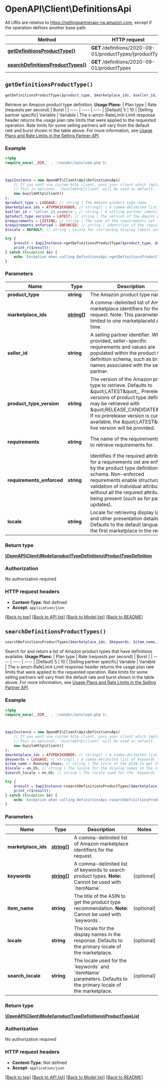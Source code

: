 # OpenAPI\Client\DefinitionsApi

All URIs are relative to https://sellingpartnerapi-na.amazon.com, except if the operation defines another base path.

| Method | HTTP request | Description |
| ------------- | ------------- | ------------- |
| [**getDefinitionsProductType()**](DefinitionsApi.md#getDefinitionsProductType) | **GET** /definitions/2020-09-01/productTypes/{productType} |  |
| [**searchDefinitionsProductTypes()**](DefinitionsApi.md#searchDefinitionsProductTypes) | **GET** /definitions/2020-09-01/productTypes |  |


## `getDefinitionsProductType()`

```php
getDefinitionsProductType($product_type, $marketplace_ids, $seller_id, $product_type_version, $requirements, $requirements_enforced, $locale): \OpenAPI\Client\Model\productTypeDefinitions\ProductTypeDefinition
```



Retrieve an Amazon product type definition.  **Usage Plans:**  | Plan type | Rate (requests per second) | Burst | | ---- | ---- | ---- | |Default| 5 | 10 | |Selling partner specific| Variable | Variable |  The x-amzn-RateLimit-Limit response header returns the usage plan rate limits that were applied to the requested operation. Rate limits for some selling partners will vary from the default rate and burst shown in the table above. For more information, see [Usage Plans and Rate Limits in the Selling Partner API](doc:usage-plans-and-rate-limits-in-the-sp-api).

### Example

```php
<?php
require_once(__DIR__ . '/vendor/autoload.php');



$apiInstance = new OpenAPI\Client\Api\DefinitionsApi(
    // If you want use custom http client, pass your client which implements `GuzzleHttp\ClientInterface`.
    // This is optional, `GuzzleHttp\Client` will be used as default.
    new GuzzleHttp\Client()
);
$product_type = LUGGAGE; // string | The Amazon product type name.
$marketplace_ids = ATVPDKIKX0DER; // string[] | A comma-delimited list of Amazon marketplace identifiers for the request. Note: This parameter is limited to one marketplaceId at this time.
$seller_id = 'seller_id_example'; // string | A selling partner identifier. When provided, seller-specific requirements and values are populated within the product type definition schema, such as brand names associated with the selling partner.
$product_type_version = LATEST; // string | The version of the Amazon product type to retrieve. Defaults to \"LATEST\",. Prerelease versions of product type definitions may be retrieved with \"RELEASE_CANDIDATE\". If no prerelease version is currently available, the \"LATEST\" live version will be provided.
$requirements = LISTING; // string | The name of the requirements set to retrieve requirements for.
$requirements_enforced = ENFORCED; // string | Identifies if the required attributes for a requirements set are enforced by the product type definition schema. Non-enforced requirements enable structural validation of individual attributes without all the required attributes being present (such as for partial updates).
$locale = DEFAULT; // string | Locale for retrieving display labels and other presentation details. Defaults to the default language of the first marketplace in the request.

try {
    $result = $apiInstance->getDefinitionsProductType($product_type, $marketplace_ids, $seller_id, $product_type_version, $requirements, $requirements_enforced, $locale);
    print_r($result);
} catch (Exception $e) {
    echo 'Exception when calling DefinitionsApi->getDefinitionsProductType: ', $e->getMessage(), PHP_EOL;
}
```

### Parameters

| Name | Type | Description  | Notes |
| ------------- | ------------- | ------------- | ------------- |
| **product_type** | **string**| The Amazon product type name. | |
| **marketplace_ids** | [**string[]**](../Model/string.md)| A comma-delimited list of Amazon marketplace identifiers for the request. Note: This parameter is limited to one marketplaceId at this time. | |
| **seller_id** | **string**| A selling partner identifier. When provided, seller-specific requirements and values are populated within the product type definition schema, such as brand names associated with the selling partner. | [optional] |
| **product_type_version** | **string**| The version of the Amazon product type to retrieve. Defaults to \&quot;LATEST\&quot;,. Prerelease versions of product type definitions may be retrieved with \&quot;RELEASE_CANDIDATE\&quot;. If no prerelease version is currently available, the \&quot;LATEST\&quot; live version will be provided. | [optional] [default to &#39;LATEST&#39;] |
| **requirements** | **string**| The name of the requirements set to retrieve requirements for. | [optional] [default to &#39;LISTING&#39;] |
| **requirements_enforced** | **string**| Identifies if the required attributes for a requirements set are enforced by the product type definition schema. Non-enforced requirements enable structural validation of individual attributes without all the required attributes being present (such as for partial updates). | [optional] [default to &#39;ENFORCED&#39;] |
| **locale** | **string**| Locale for retrieving display labels and other presentation details. Defaults to the default language of the first marketplace in the request. | [optional] [default to &#39;DEFAULT&#39;] |

### Return type

[**\OpenAPI\Client\Model\productTypeDefinitions\ProductTypeDefinition**](../Model/ProductTypeDefinition.md)

### Authorization

No authorization required

### HTTP request headers

- **Content-Type**: Not defined
- **Accept**: `application/json`

[[Back to top]](#) [[Back to API list]](../../README.md#endpoints)
[[Back to Model list]](../../README.md#models)
[[Back to README]](../../README.md)

## `searchDefinitionsProductTypes()`

```php
searchDefinitionsProductTypes($marketplace_ids, $keywords, $item_name, $locale, $search_locale): \OpenAPI\Client\Model\productTypeDefinitions\ProductTypeList
```



Search for and return a list of Amazon product types that have definitions available.  **Usage Plans:**  | Plan type | Rate (requests per second) | Burst | | ---- | ---- | ---- | |Default| 5 | 10 | |Selling partner specific| Variable | Variable |  The x-amzn-RateLimit-Limit response header returns the usage plan rate limits that were applied to the requested operation. Rate limits for some selling partners will vary from the default rate and burst shown in the table above. For more information, see [Usage Plans and Rate Limits in the Selling Partner API](doc:usage-plans-and-rate-limits-in-the-sp-api).

### Example

```php
<?php
require_once(__DIR__ . '/vendor/autoload.php');



$apiInstance = new OpenAPI\Client\Api\DefinitionsApi(
    // If you want use custom http client, pass your client which implements `GuzzleHttp\ClientInterface`.
    // This is optional, `GuzzleHttp\Client` will be used as default.
    new GuzzleHttp\Client()
);
$marketplace_ids = ATVPDKIKX0DER; // string[] | A comma-delimited list of Amazon marketplace identifiers for the request.
$keywords = LUGGAGE; // string[] | A comma-delimited list of keywords to search product types. **Note:** Cannot be used with `itemName`.
$item_name = Running shoes; // string | The title of the ASIN to get the product type recommendation. **Note:** Cannot be used with `keywords`.
$locale = en_US; // string | The locale for the display names in the response. Defaults to the primary locale of the marketplace.
$search_locale = en_US; // string | The locale used for the `keywords` and `itemName` parameters. Defaults to the primary locale of the marketplace.

try {
    $result = $apiInstance->searchDefinitionsProductTypes($marketplace_ids, $keywords, $item_name, $locale, $search_locale);
    print_r($result);
} catch (Exception $e) {
    echo 'Exception when calling DefinitionsApi->searchDefinitionsProductTypes: ', $e->getMessage(), PHP_EOL;
}
```

### Parameters

| Name | Type | Description  | Notes |
| ------------- | ------------- | ------------- | ------------- |
| **marketplace_ids** | [**string[]**](../Model/string.md)| A comma-delimited list of Amazon marketplace identifiers for the request. | |
| **keywords** | [**string[]**](../Model/string.md)| A comma-delimited list of keywords to search product types. **Note:** Cannot be used with &#x60;itemName&#x60;. | [optional] |
| **item_name** | **string**| The title of the ASIN to get the product type recommendation. **Note:** Cannot be used with &#x60;keywords&#x60;. | [optional] |
| **locale** | **string**| The locale for the display names in the response. Defaults to the primary locale of the marketplace. | [optional] |
| **search_locale** | **string**| The locale used for the &#x60;keywords&#x60; and &#x60;itemName&#x60; parameters. Defaults to the primary locale of the marketplace. | [optional] |

### Return type

[**\OpenAPI\Client\Model\productTypeDefinitions\ProductTypeList**](../Model/ProductTypeList.md)

### Authorization

No authorization required

### HTTP request headers

- **Content-Type**: Not defined
- **Accept**: `application/json`

[[Back to top]](#) [[Back to API list]](../../README.md#endpoints)
[[Back to Model list]](../../README.md#models)
[[Back to README]](../../README.md)
